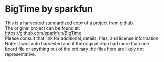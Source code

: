 
# BigTime by sparkfun  
This is a harvested standardized copy of a project from github.  
The original project can be found at:  
https://github.com/sparkfun/BigTime  
Please consult that link for additional, details, files, and license information.  
Note: It was auto harvested and if the original repo had more than one board file or anything out of the ordinary the files here are likely not representative.  
    